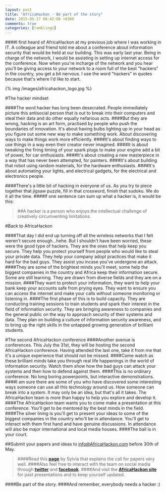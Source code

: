 ```yaml
---
layout: post
title: "AfricaHackon - Be part of the story"
date: 2015-05-17 08:42:08 +0300
comments: true
categories: [ramblings]
---
```

####I first heard of AfricaHackon at my previous job where I was working in IT. A colleague and friend told me about a conference about information security that would be held at our building. This was early last year. Being in charge of the network, I would be assisting in setting up internet access for the conference. Now when you're incharge of the network and you hear you'll be giving access to your network to a room full of the best "hackers" in the country, you get a bit nervous. I use the word "hackers" in quotes because that's where I'd like to start.

<!--more-->

{% img /images/africahackon_logo.jpg %}

#The hacker mindset

####The word hacker has long been desecrated. People immediately picture this antisocial person that is out to break into their computers and steal their data and do other equally nefarious acts.
####But they are wrong, hacking is an art form, practised by people who push the boundaries of innovation. It's about having bulbs lighting up in your head as you figure out some new way to make something work. About discovering ways to make things work more efficiently. 
####It's about finding ways to use things in a way even their creator never imagined.
####It is about tweaking the firing timing of your spark plugs to make your engine add a bit of power, for car enthusiasts.
####It's about creating a new masterpiece in a way that has never been attempted, for painters.
####It's about building that robot using random materials, for the hardware enthusiasts.
####It's about automating your lights, and electrical gadgets, for the electrical and electronics people.

####There's a little bit of hacking in everyone of us. As you try to piece together that jigsaw puzzle, fill in that crossword, finish that sudoku. We do it all the time.
####If one sentence can sum up what a hacker is, it would be this:
>##A hacker is a person who enjoys the intellectual challenge of creatively circumventing limitations.

#Back to AfricaHackon

####That day I did end up turning off all the wireless networks that I felt weren't secure enough...hehe. But I shouldn't have been worried, these were the good type of hackers. They are the ones that help keep you secure. They help you protect yourself from people who would like to steal your private data. They help your company adopt practices that make it hard for the bad guys. They assist you incase you've undergone an attack. 
####They are some of the brightest minds you'll meet, some help the biggest companies in the country and Africa keep their information secure. Some are still learning. They are drawn from diverse fields and they are on a mission.
####They want to protect your information, they want to help your bank keep your accounts safe from prying eyes. They want to ensure you can access the internet and make your calls without someone monitoring or listening in.
####The first phase of this is to build capacity. They are conducting training sessions to train students and spark their interest in the field of information security. They are bringing awareness to companies and the general public on the way to approach security of their systems and data. They plan on building a culture of information security awareness, and to bring up the right skills in the untapped growing generation of brilliant students.

#The second AfricaHackon conference
####Another avenue is conferences. This July the 31st, they will be hosting the second AfricaHackon conference. Having attended the last one, take it from me that it's a unique experience that should not be missed.
####Come watch as these brilliant minds take you through real life happenings in the world of information security. Watch them show how the bad guys can attack your systems and then how to defend against them. 
####This is no ordinary conference. No long boring powerpoints, but interactive demonstrations.
####I am sure there are some of you who have discovered some interesting ways someone can use all this technology around us. How someone can break into a system. It may only be an idea, but that's all it takes. The AfricaHackon team is more than happy to help you explore and develop it. 
####The AfricaHackon team wants you to come make a presentation at this conference. You'll get to be mentored by the best minds in the field.
####The silver lining is you'll get to present your ideas to some of the biggest companies in the country who'll be in attendance. You'll get to interact with them first hand and have genuine discussions. In attendance will also be major international and local media houses.
####The ball is in your court.

##Submit your papers and ideas to info@AfricaHackon.com before 30th of May.
>####Read this <a href="http://sylviamunyisia.blogspot.com/2015/05/call-for-papers.html" target="_blank">**page**</a> by Sylvia that explains the call for papers very well.
>####Also feel free to interact with the team on social media through <a href="https://twitter.com/AfricaHackon" target="_blank">**twitter**</a> and <a href="https://www.facebook.com/AfricaHackon" target="_blank">**facebook**</a>.
>####And visit the <a href="http://www.AfricaHackon.com/" target="_blank">**AfricaHackon site**</a> for past presentations and to keep yourself updated.

####Be part of the story.
####And remember, everybody needs a hacker :)


